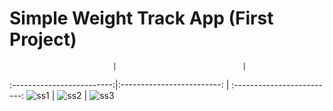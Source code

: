 # Simple Weight Track App (First Project)
                           |                            |  
:-------------------------:|:-------------------------: | :-------------------------:
![ss1](https://user-images.githubusercontent.com/54003186/229817184-8c84e435-4b42-4ffb-b502-92a25e0d5a44.png)  |  ![ss2](https://user-images.githubusercontent.com/54003186/229817206-804d50b1-ef09-46d6-8e65-0af54e55b3fa.png) | ![ss3](https://user-images.githubusercontent.com/54003186/229817213-371452f6-55ce-4bf4-95f1-4b89bd307f08.png)
